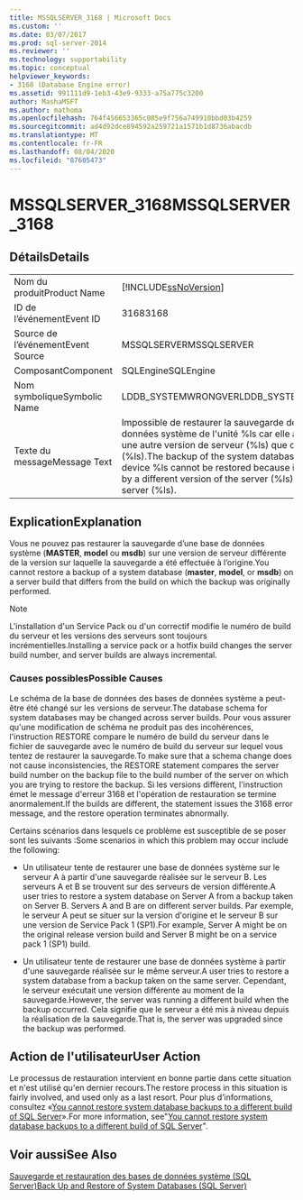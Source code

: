 ```yaml
---
title: MSSQLSERVER_3168 | Microsoft Docs
ms.custom: ''
ms.date: 03/07/2017
ms.prod: sql-server-2014
ms.reviewer: ''
ms.technology: supportability
ms.topic: conceptual
helpviewer_keywords:
- 3168 (Database Engine error)
ms.assetid: 991111d9-1eb3-43e9-9333-a75a775c3200
author: MashaMSFT
ms.author: mathoma
ms.openlocfilehash: 764f456653365c085e9f756a749910bbd03b4259
ms.sourcegitcommit: ad4d92dce894592a259721a1571b1d8736abacdb
ms.translationtype: MT
ms.contentlocale: fr-FR
ms.lasthandoff: 08/04/2020
ms.locfileid: "87605473"
---
```

# <a name="mssqlserver_3168"></a><span data-ttu-id="0f635-102">MSSQLSERVER_3168</span><span class="sxs-lookup"><span data-stu-id="0f635-102">MSSQLSERVER_3168</span></span>
    
## <a name="details"></a><span data-ttu-id="0f635-103">Détails</span><span class="sxs-lookup"><span data-stu-id="0f635-103">Details</span></span>  
  
|||  
|-|-|  
|<span data-ttu-id="0f635-104">Nom du produit</span><span class="sxs-lookup"><span data-stu-id="0f635-104">Product Name</span></span>|[!INCLUDE[ssNoVersion](../../includes/ssnoversion-md.md)]|  
|<span data-ttu-id="0f635-105">ID de l’événement</span><span class="sxs-lookup"><span data-stu-id="0f635-105">Event ID</span></span>|<span data-ttu-id="0f635-106">3168</span><span class="sxs-lookup"><span data-stu-id="0f635-106">3168</span></span>|  
|<span data-ttu-id="0f635-107">Source de l’événement</span><span class="sxs-lookup"><span data-stu-id="0f635-107">Event Source</span></span>|<span data-ttu-id="0f635-108">MSSQLSERVER</span><span class="sxs-lookup"><span data-stu-id="0f635-108">MSSQLSERVER</span></span>|  
|<span data-ttu-id="0f635-109">Composant</span><span class="sxs-lookup"><span data-stu-id="0f635-109">Component</span></span>|<span data-ttu-id="0f635-110">SQLEngine</span><span class="sxs-lookup"><span data-stu-id="0f635-110">SQLEngine</span></span>|  
|<span data-ttu-id="0f635-111">Nom symbolique</span><span class="sxs-lookup"><span data-stu-id="0f635-111">Symbolic Name</span></span>|<span data-ttu-id="0f635-112">LDDB_SYSTEMWRONGVER</span><span class="sxs-lookup"><span data-stu-id="0f635-112">LDDB_SYSTEMWRONGVER</span></span>|  
|<span data-ttu-id="0f635-113">Texte du message</span><span class="sxs-lookup"><span data-stu-id="0f635-113">Message Text</span></span>|<span data-ttu-id="0f635-114">Impossible de restaurer la sauvegarde de la base de données système de l'unité %ls car elle a été créée par une autre version de serveur (%ls) que celle-ci (%ls).</span><span class="sxs-lookup"><span data-stu-id="0f635-114">The backup of the system database on the device %ls cannot be restored because it was created by a different version of the server (%ls) than this server (%ls).</span></span>|  
  
## <a name="explanation"></a><span data-ttu-id="0f635-115">Explication</span><span class="sxs-lookup"><span data-stu-id="0f635-115">Explanation</span></span>  
 <span data-ttu-id="0f635-116">Vous ne pouvez pas restaurer la sauvegarde d’une base de données système (**MASTER**, **model** ou **msdb**) sur une version de serveur différente de la version sur laquelle la sauvegarde a été effectuée à l’origine.</span><span class="sxs-lookup"><span data-stu-id="0f635-116">You cannot restore a backup of a system database (**master**, **model**, or **msdb**) on a server build that differs from the build on which the backup was originally performed.</span></span>  
  
> [!NOTE]  
>  <span data-ttu-id="0f635-117">L'installation d'un Service Pack ou d'un correctif modifie le numéro de build du serveur et les versions des serveurs sont toujours incrémentielles.</span><span class="sxs-lookup"><span data-stu-id="0f635-117">Installing a service pack or a hotfix build changes the server build number, and server builds are always incremental.</span></span>  
  
### <a name="possible-causes"></a><span data-ttu-id="0f635-118">Causes possibles</span><span class="sxs-lookup"><span data-stu-id="0f635-118">Possible Causes</span></span>  
 <span data-ttu-id="0f635-119">Le schéma de la base de données des bases de données système a peut-être été changé sur les versions de serveur.</span><span class="sxs-lookup"><span data-stu-id="0f635-119">The database schema for system databases may be changed across server builds.</span></span> <span data-ttu-id="0f635-120">Pour vous assurer qu'une modification de schéma ne produit pas des incohérences, l'instruction RESTORE compare le numéro de build du serveur dans le fichier de sauvegarde avec le numéro de build du serveur sur lequel vous tentez de restaurer la sauvegarde.</span><span class="sxs-lookup"><span data-stu-id="0f635-120">To make sure that a schema change does not cause inconsistencies, the RESTORE statement compares the server build number on the backup file to the build number of the server on which you are trying to restore the backup.</span></span> <span data-ttu-id="0f635-121">Si les versions diffèrent, l'instruction émet le message d'erreur 3168 et l'opération de restauration se termine anormalement.</span><span class="sxs-lookup"><span data-stu-id="0f635-121">If the builds are different, the statement issues the 3168 error message, and the restore operation terminates abnormally.</span></span>  
  
 <span data-ttu-id="0f635-122">Certains scénarios dans lesquels ce problème est susceptible de se poser sont les suivants :</span><span class="sxs-lookup"><span data-stu-id="0f635-122">Some scenarios in which this problem may occur include the following:</span></span>  
  
-   <span data-ttu-id="0f635-123">Un utilisateur tente de restaurer une base de données système sur le serveur A à partir d'une sauvegarde réalisée sur le serveur B. Les serveurs A et B se trouvent sur des serveurs de version différente.</span><span class="sxs-lookup"><span data-stu-id="0f635-123">A user tries to restore a system database on Server A from a backup taken on Server B. Servers A and B are on different server builds.</span></span> <span data-ttu-id="0f635-124">Par exemple, le serveur A peut se situer sur la version d'origine et le serveur B sur une version de Service Pack 1 (SP1).</span><span class="sxs-lookup"><span data-stu-id="0f635-124">For example, Server A might be on the original release version build and Server B might be on a service pack 1 (SP1) build.</span></span>  
  
-   <span data-ttu-id="0f635-125">Un utilisateur tente de restaurer une base de données système à partir d'une sauvegarde réalisée sur le même serveur.</span><span class="sxs-lookup"><span data-stu-id="0f635-125">A user tries to restore a system database from a backup taken on the same server.</span></span> <span data-ttu-id="0f635-126">Cependant, le serveur exécutait une version différente au moment de la sauvegarde.</span><span class="sxs-lookup"><span data-stu-id="0f635-126">However, the server was running a different build when the backup occurred.</span></span> <span data-ttu-id="0f635-127">Cela signifie que le serveur a été mis à niveau depuis la réalisation de la sauvegarde.</span><span class="sxs-lookup"><span data-stu-id="0f635-127">That is, the server was upgraded since the backup was performed.</span></span>  
  
## <a name="user-action"></a><span data-ttu-id="0f635-128">Action de l'utilisateur</span><span class="sxs-lookup"><span data-stu-id="0f635-128">User Action</span></span>  
 <span data-ttu-id="0f635-129">Le processus de restauration intervient en bonne partie dans cette situation et n'est utilisé qu'en dernier recours.</span><span class="sxs-lookup"><span data-stu-id="0f635-129">The restore process in this situation is fairly involved, and used only as a last resort.</span></span> <span data-ttu-id="0f635-130">Pour plus d’informations, consultez «[You cannot restore system database backups to a different build of SQL Server](https://support.microsoft.com/kb/264474)».</span><span class="sxs-lookup"><span data-stu-id="0f635-130">For more information, see"[You cannot restore system database backups to a different build of SQL Server](https://support.microsoft.com/kb/264474)".</span></span>  
  
## <a name="see-also"></a><span data-ttu-id="0f635-131">Voir aussi</span><span class="sxs-lookup"><span data-stu-id="0f635-131">See Also</span></span>  
 [<span data-ttu-id="0f635-132">Sauvegarde et restauration des bases de données système &#40;SQL Server&#41;</span><span class="sxs-lookup"><span data-stu-id="0f635-132">Back Up and Restore of System Databases &#40;SQL Server&#41;</span></span>](../backup-restore/back-up-and-restore-of-system-databases-sql-server.md)  
  
  
